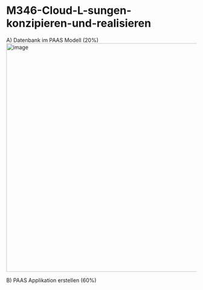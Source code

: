 # M346-Cloud-L-sungen-konzipieren-und-realisieren

A) Datenbank im PAAS Modell (20%)
<img width="1006" height="605" alt="image" src="https://github.com/user-attachments/assets/c3ca1c30-f326-46a7-8f74-84c62f2b141f" />

B) PAAS Applikation erstellen (60%)
